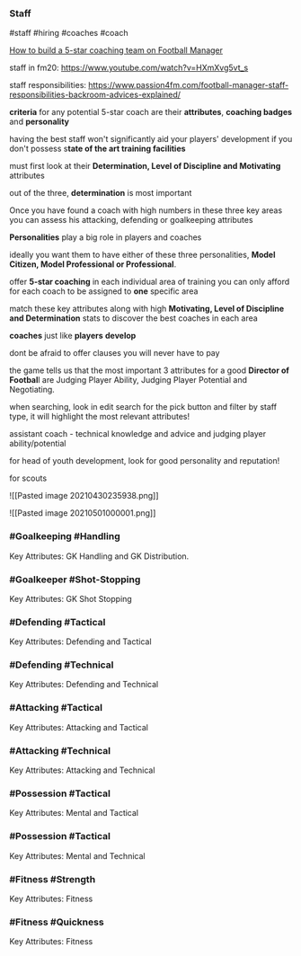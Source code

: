 ### Staff  
#staff #hiring #coaches #coach 

[How to build a 5-star coaching team on Football Manager](https://footballwhispers.com/blog/how-to-build-a-5-star-coaching-team-on-football-manager/)  

staff in fm20: https://www.youtube.com/watch?v=HXmXvg5vt_s  

staff responsibilities: https://www.passion4fm.com/football-manager-staff-responsibilities-backroom-advices-explained/ 

**criteria** for any potential 5-star coach are their **attributes**, **coaching badges** and **personality**

having the best staff won't significantly aid your players' development if you don't possess s**tate of the art training facilities**

must first look at their **Determination, Level of Discipline and Motivating** attributes  

out of the three, **determination** is most important

Once you have found a coach with high numbers in these three key areas you can assess his attacking, defending or goalkeeping attributes

**Personalities** play a big role in players and coaches

ideally you want them to have either of these three personalities, **Model Citizen, Model Professional or Professional**.

offer **5-star coaching** in each individual area of training you can only afford for each coach to be assigned to **one** specific area

match these key attributes along with high **Motivating, Level of Discipline and Determination** stats to discover the best coaches in each area

**coaches** just like **players** **develop**  

dont be afraid to offer clauses you will never have to pay

the game tells us that the most important 3 attributes for a good **Director of Footbal**l are Judging Player Ability, Judging Player Potential and Negotiating.  

when searching, look in edit search for the pick button and filter by staff type, it will highlight the most relevant attributes! 

assistant coach - technical knowledge and advice and judging player ability/potential  

for head of youth development, look for good personality and reputation!  

for scouts

![[Pasted image 20210430235938.png]]  

![[Pasted image 20210501000001.png]]

### **#Goalkeeping #Handling**

Key Attributes: GK Handling and GK Distribution.

### **#Goalkeeper #Shot-Stopping**

Key Attributes: GK Shot Stopping

### **#Defending #Tactical**

Key Attributes: Defending and Tactical

### **#Defending #Technical**

Key Attributes: Defending and Technical

### **#Attacking #Tactical**

Key Attributes: Attacking and Tactical

### **#Attacking #Technical**

Key Attributes: Attacking and Technical

### **#Possession #Tactical**

Key Attributes: Mental and Tactical

### **#Possession #Tactical**

Key Attributes: Mental and Technical

### **#Fitness #Strength**

Key Attributes: Fitness

### **#Fitness #Quickness**

Key Attributes: Fitness